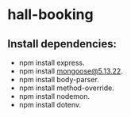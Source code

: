 ﻿# hall-booking

## Install dependencies:	
- npm install express.
- npm install mongoose@5.13.22.
- npm install body-parser.
- npm install method-override.
- npm install nodemon.
- npm install dotenv.

